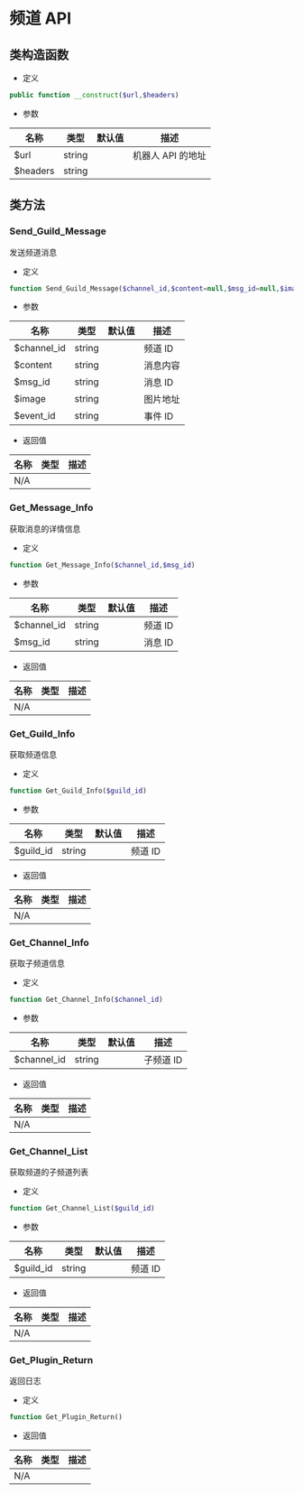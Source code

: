 # 频道 API

## 类构造函数

- 定义

```php
public function __construct($url,$headers)
```

- 参数

| 名称     | 类型   | 默认值 | 描述              |
| -------- | ------ | ------ | ----------------- |
| $url     | string |        | 机器人 API 的地址 |
| $headers | string |        |                   |

## 类方法

### Send_Guild_Message

发送频道消息

- 定义

```php
function Send_Guild_Message($channel_id,$content=null,$msg_id=null,$image=null,$event_id=null)
```

- 参数

| 名称        | 类型   | 默认值 | 描述     |
| ----------- | ------ | ------ | -------- |
| $channel_id | string |        | 频道 ID  |
| $content    | string |        | 消息内容 |
| $msg_id     | string |        | 消息 ID  |
| $image      | string |        | 图片地址 |
| $event_id   | string |        | 事件 ID  |

- 返回值

| 名称 | 类型 | 描述 |
| ---- | ---- | ---- |
| N/A  |      |      |

### Get_Message_Info

获取消息的详情信息

- 定义

```php
function Get_Message_Info($channel_id,$msg_id)
```

- 参数

| 名称        | 类型   | 默认值 | 描述    |
| ----------- | ------ | ------ | ------- |
| $channel_id | string |        | 频道 ID |
| $msg_id     | string |        | 消息 ID |

- 返回值

| 名称 | 类型 | 描述 |
| ---- | ---- | ---- |
| N/A  |      |      |

### Get_Guild_Info

获取频道信息

- 定义

```php
function Get_Guild_Info($guild_id)
```

- 参数

| 名称      | 类型   | 默认值 | 描述    |
| --------- | ------ | ------ | ------- |
| $guild_id | string |        | 频道 ID |

- 返回值

| 名称 | 类型 | 描述 |
| ---- | ---- | ---- |
| N/A  |      |      |

### Get_Channel_Info

获取子频道信息

- 定义

```php
function Get_Channel_Info($channel_id)
```

- 参数

| 名称        | 类型   | 默认值 | 描述      |
| ----------- | ------ | ------ | --------- |
| $channel_id | string |        | 子频道 ID |

- 返回值

| 名称 | 类型 | 描述 |
| ---- | ---- | ---- |
| N/A  |      |      |

### Get_Channel_List

获取频道的子频道列表

- 定义

```php
function Get_Channel_List($guild_id)
```

- 参数

| 名称      | 类型   | 默认值 | 描述    |
| --------- | ------ | ------ | ------- |
| $guild_id | string |        | 频道 ID |

- 返回值

| 名称 | 类型 | 描述 |
| ---- | ---- | ---- |
| N/A  |      |      |

### Get_Plugin_Return

返回日志

- 定义

```php
function Get_Plugin_Return()
```

- 返回值

| 名称 | 类型 | 描述 |
| ---- | ---- | ---- |
| N/A  |      |      |
